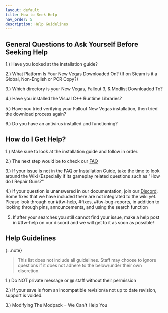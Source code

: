 ```yaml
---
layout: default
title: How to Seek Help
nav_order: 5
description: Help Guidelines
---
```


## **General Questions to Ask Yourself Before Seeking Help**

1.) Have you looked at the installation guide?

2.) What Platform Is Your New Vegas Downloaded On? (If on Steam is it a Global, Non-English or PCR Copy?)

3.) Which directory is your New Vegas, Fallout 3, & Modlist Downloaded To?

4.) Have you installed the Visual C++ Runtime Libraries? 

5.) Have you tried verifying your Fallout New Vegas installation, then tried the download process again?

6.) Do you have an antivirus installed and functioning? 

## **How do I Get Help?**
1.) Make sure to look at the installation guide and follow in order.

2.) The next step would be to check our [FAQ](https://themrnewvegas.github.io/01Support/FAQ/)

3.) If your issue is not in the FAQ or Installation Guide, take the time to look around the Wiki (Especially if its gameplay related questions such as "How do I Repair Guns?"

4.) If your question is unanswered in our documentation, join our [Discord](https://discord.gg/43EhRjU). Some fixes that we have included there are not integrated to the wiki yet. Please look through our #ttw-help, #fixes, #ttw-bug-reports, in addition to looking through pins, announcements, and using the search function

5. If after your searches you still cannot find your issue, make a help post in #ttw-help on our discord and we will get to it as soon as possible!

## **Help Guidelines**

{: .note}
> This list does not include all guidelines. Staff may choose to ignore questions if it does not adhere to the below/under their own discretion.

1.) Do NOT private message or @ staff without their permission 

2.) If your save is from an incompatible revision/a not up to date revision, support is voided. 

3.) Modifying The Modpack = We Can't Help You

